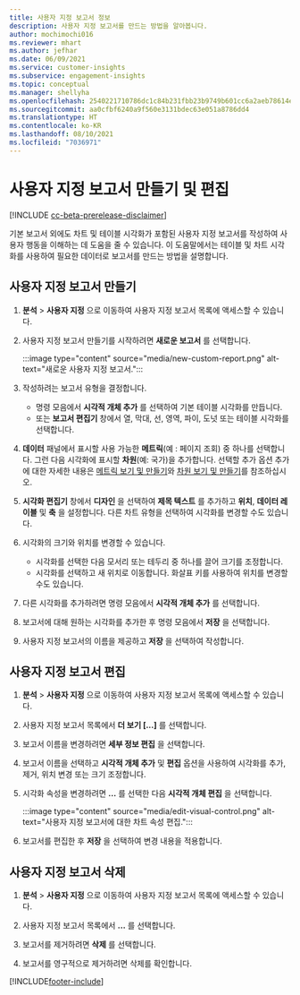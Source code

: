 ```yaml
---
title: 사용자 지정 보고서 정보
description: 사용자 지정 보고서를 만드는 방법을 알아봅니다.
author: mochimochi016
ms.reviewer: mhart
ms.author: jefhar
ms.date: 06/09/2021
ms.service: customer-insights
ms.subservice: engagement-insights
ms.topic: conceptual
ms.manager: shellyha
ms.openlocfilehash: 2540221710786dc1c84b231fbb23b9749b601cc6a2aeb78614e16002302a80a9
ms.sourcegitcommit: aa0cfbf6240a9f560e3131bdec63e051a8786dd4
ms.translationtype: HT
ms.contentlocale: ko-KR
ms.lasthandoff: 08/10/2021
ms.locfileid: "7036971"
---
```

# <a name="create-and-edit-custom-reports"></a>사용자 지정 보고서 만들기 및 편집

[!INCLUDE [cc-beta-prerelease-disclaimer](includes/cc-beta-prerelease-disclaimer.md)]

기본 보고서 외에도 차트 및 테이블 시각화가 포함된 사용자 지정 보고서를 작성하여 사용자 행동을 이해하는 데 도움을 줄 수 있습니다. 이 도움말에서는 테이블 및 차트 시각화를 사용하여 필요한 데이터로 보고서를 만드는 방법을 설명합니다. 

## <a name="create-a-custom-report"></a>사용자 지정 보고서 만들기

1. **분석** > **사용자 지정** 으로 이동하여 사용자 지정 보고서 목록에 액세스할 수 있습니다.

1. 사용자 지정 보고서 만들기를 시작하려면 **새로운 보고서** 를 선택합니다.

   :::image type="content" source="media/new-custom-report.png" alt-text="새로운 사용자 지정 보고서.":::

1. 작성하려는 보고서 유형을 결정합니다.

    - 명령 모음에서 **시각적 개체 추가** 를 선택하여 기본 테이블 시각화를 만듭니다.
    - 또는 **보고서 편집기** 창에서 열, 막대, 선, 영역, 파이, 도넛 또는 테이블 시각화를 선택합니다.

1. **데이터** 패널에서 표시할 사용 가능한 **메트릭**(예 : 페이지 조회) 중 하나를 선택합니다. 그런 다음 시각화에 표시할 **차원**(예: 국가)을 추가합니다. 선택할 추가 옵션 추가에 대한 자세한 내용은 [메트릭 보기 및 만들기](metrics.md)와 [차원 보기 및 만들기](dimensions.md)를 참조하십시오.

1. **시각화 편집기** 창에서 **디자인** 을 선택하여 **제목 텍스트** 를 추가하고 **위치**, **데이터 레이블** 및 **축** 을 설정합니다.  다른 차트 유형을 선택하여 시각화를 변경할 수도 있습니다.

1. 시각화의 크기와 위치를 변경할 수 있습니다.
   - 시각화를 선택한 다음 모서리 또는 테두리 중 하나를 끌어 크기를 조정합니다.
   - 시각화를 선택하고 새 위치로 이동합니다. 화살표 키를 사용하여 위치를 변경할 수도 있습니다.
1. 다른 시각화를 추가하려면 명령 모음에서 **시각적 개체 추가** 를 선택합니다.
1. 보고서에 대해 원하는 시각화를 추가한 후 명령 모음에서 **저장** 을 선택합니다.

1. 사용자 지정 보고서의 이름을 제공하고 **저장** 을 선택하여 작성합니다.
 
## <a name="edit-a-custom-report"></a>사용자 지정 보고서 편집

1. **분석** > **사용자 지정** 으로 이동하여 사용자 지정 보고서 목록에 액세스할 수 있습니다.

1. 사용자 지정 보고서 목록에서 **더 보기 [...]** 를 선택합니다. 

1. 보고서 이름을 변경하려면 **세부 정보 편집** 을 선택합니다.

1. 보고서 이름을 선택하고 **시각적 개체 추가** 및 **편집** 옵션을 사용하여 시각화를 추가, 제거, 위치 변경 또는 크기 조정합니다.

1. 시각화 속성을 변경하려면 **...** 를 선택한 다음 **시각적 개체 편집** 을 선택합니다.

   :::image type="content" source="media/edit-visual-control.png" alt-text="사용자 지정 보고서에 대한 차트 속성 편집.":::

1. 보고서를 편집한 후 **저장** 을 선택하여 변경 내용을 적용합니다. 

## <a name="delete-a-custom-report"></a>사용자 지정 보고서 삭제

1. **분석** > **사용자 지정** 으로 이동하여 사용자 지정 보고서 목록에 액세스할 수 있습니다.

1. 사용자 지정 보고서 목록에서 **...** 를 선택합니다.

1. 보고서를 제거하려면 **삭제** 를 선택합니다.

1. 보고서를 영구적으로 제거하려면 삭제를 확인합니다.

[!INCLUDE[footer-include](../includes/footer-banner.md)]
